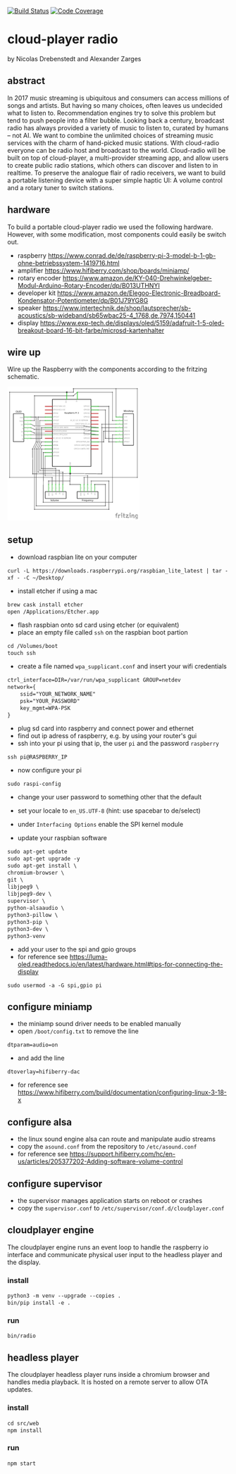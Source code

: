 [![Build Status](https://travis-ci.org/Cloud-Player/radio.svg?branch=master)](https://travis-ci.org/Cloud-Player/radio)
[![Code Coverage](https://codecov.io/gh/Cloud-Player/radio/branch/master/graph/badge.svg)](https://codecov.io/gh/Cloud-Player/radio)

# cloud-player radio

by Nicolas Drebenstedt and Alexander Zarges

## abstract

In 2017 music streaming is ubiquitous and consumers can access millions of songs and artists.
But having so many choices, often leaves us undecided what to listen to. Recommendation engines try to solve this problem but tend to push people into a filter bubble.
Looking back a century, broadcast radio has always provided a variety of music to listen to, curated by humans – not AI.
We want to combine the unlimited choices of streaming music services with the charm of hand-picked music stations. With cloud-radio everyone can be radio host and broadcast to the world.
Cloud-radio will be built on top of cloud-player, a multi-provider streaming app, and allow users to create public radio stations, which others can discover and listen to in realtime.
To preserve the analogue flair of radio receivers, we want to build a portable listening device with a super simple haptic UI: A volume control and a rotary tuner to switch stations.

## hardware

To build a portable cloud-player radio we used the following hardware. However,
with some modification, most components could easily be switch out.

- raspberry https://www.conrad.de/de/raspberry-pi-3-model-b-1-gb-ohne-betriebssystem-1419716.html
- amplifier https://www.hifiberry.com/shop/boards/miniamp/
- rotary encoder https://www.amazon.de/KY-040-Drehwinkelgeber-Modul-Arduino-Rotary-Encoder/dp/B013UTHNYI
- developer kit https://www.amazon.de/Elegoo-Electronic-Breadboard-Kondensator-Potentiometer/dp/B01J79YG8G
- speaker https://www.intertechnik.de/shop/lautsprecher/sb-acoustics/sb-wideband/sb65wbac25-4_1768,de,7974,150441
- display https://www.exp-tech.de/displays/oled/5159/adafruit-1-5-oled-breakout-board-16-bit-farbe/microsd-kartenhalter

## wire up

Wire up the Raspberry with the components according to the fritzing schematic.

<img width=300 src="https://raw.githubusercontent.com/Cloud-Player/radio/master/schematic.jpg">

## setup

- download raspbian lite on your computer
```
curl -L https://downloads.raspberrypi.org/raspbian_lite_latest | tar -xf - -C ~/Desktop/
```

- install etcher if using a mac
```
brew cask install etcher
open /Applications/Etcher.app
```

- flash raspbian onto sd card using etcher (or equivalent)
- place an empty file called `ssh` on the raspbian boot partion
```
cd /Volumes/boot
touch ssh
```

- create a file named `wpa_supplicant.conf` and insert your wifi credentials
```
ctrl_interface=DIR=/var/run/wpa_supplicant GROUP=netdev
network={
    ssid="YOUR_NETWORK_NAME"
    psk="YOUR_PASSWORD"
    key_mgmt=WPA-PSK
}
```

- plug sd card into raspberry and connect power and ethernet
- find out ip adress of raspberry, e.g. by using your router's gui
- ssh into your pi using that ip, the user `pi` and the password `raspberry`
```
ssh pi@RASPBERRY_IP
```

- now configure your pi
```
sudo raspi-config
```

- change your user password to something other that the default
- set your locale to `en_US.UTF-8` (hint: use spacebar to de/select)
- under `Interfacing Options` enable the SPI kernel module

- update your raspbian software
```
sudo apt-get update
sudo apt-get upgrade -y
sudo apt-get install \
chromium-browser \
git \
libjpeg9 \
libjpeg9-dev \
supervisor \
python-alsaaudio \
python3-pillow \
python3-pip \
python3-dev \
python3-venv
```

- add your user to the spi and gpio groups
- for reference see https://luma-oled.readthedocs.io/en/latest/hardware.html#tips-for-connecting-the-display
```
sudo usermod -a -G spi,gpio pi
```

## configure miniamp

- the miniamp sound driver needs to be enabled manually
- open `/boot/config.txt` to remove the line
```
dtparam=audio=on
```

- and add the line
```
dtoverlay=hifiberry-dac
```

- for reference see https://www.hifiberry.com/build/documentation/configuring-linux-3-18-x

## configure alsa

- the linux sound engine alsa can route and manipulate audio streams
- copy the `asound.conf` from the repository to `/etc/asound.conf`
- for reference see https://support.hifiberry.com/hc/en-us/articles/205377202-Adding-software-volume-control

## configure supervisor

- the supervisor manages application starts on reboot or crashes
- copy the `supervisor.conf` to `/etc/supervisor/conf.d/cloudplayer.conf`

## cloudplayer engine

The cloudplayer engine runs an event loop to handle the raspberry io interface
and communicate physical user input to the headless player and the display.

### install
```
python3 -m venv --upgrade --copies .
bin/pip install -e .
```

### run
```
bin/radio
```

## headless player

The cloudplayer headless player runs inside a chromium browser and handles
media playback. It is hosted on a remote server to allow OTA updates.

### install
```
cd src/web
npm install
```

### run
```
npm start
```
